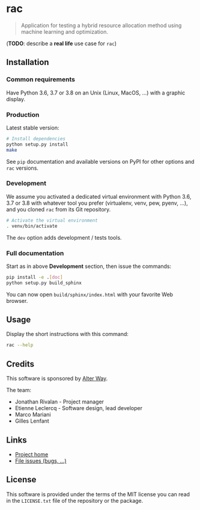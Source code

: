 # **rac**

> Application for testing a hybrid resource allocation method using machine learning and optimization.

(**TODO**: describe a **real life** use case for `rac`)

## Installation

### Common requirements

Have Python 3.6, 3.7 or 3.8 on an Unix (Linux, MacOS, ...) with a graphic display.

### Production

Latest stable version:

```bash
# Install dependencies
python setup.py install
make
```

See `pip` documentation and available versions on PyPI for other options and `rac` versions.

### Development

We assume you activated a dedicated virtual environment with Python 3.6, 3.7 or 3.8 with whatever
tool you prefer (virtualenv, venv, pew, pyenv, ...), and you cloned `rac` from its Git repository.

```bash
# Activate the virtual environment
. venv/bin/activate
```

The `dev` option adds development / tests tools.

### Full documentation

Start as in above **Development** section, then issue the commands:

```bash
pip install -e .[doc]
python setup.py build_sphinx
```

You can now open `build/sphinx/index.html` with your favorite Web browser.

## Usage

Display the short instructions with this command:

```bash
rac --help
```

## Credits

This software is sponsored by [Alter Way](https://www.alterway.fr/).

The team:

- Jonathan Rivalan - Project manager
- Etienne Leclercq - Software design, lead developer
- Marco Mariani
- Gilles Lenfant

## Links

- [Project home](https://git.rnd.alterway.fr/overboard/soft_clustering/rac)
- [File issues (bugs, ...)](https://git.rnd.alterway.fr/overboard/soft_clustering/rac/-/issues)

## License

This software is provided under the terms of the MIT license you can read in the `LICENSE.txt` file
of the repository or the package.
